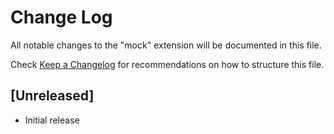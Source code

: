 # Change Log

All notable changes to the "mock" extension will be documented in this file.

Check [Keep a Changelog](http://keepachangelog.com/) for recommendations on how to structure this file.

## [Unreleased]

- Initial release
